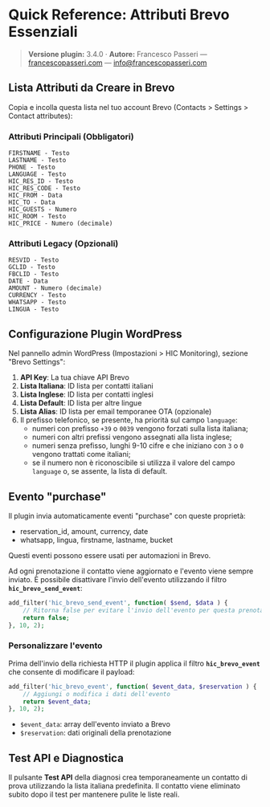 # Quick Reference: Attributi Brevo Essenziali

> **Versione plugin:** 3.4.0 · **Autore:** Francesco Passeri — [francescopasseri.com](https://francescopasseri.com) — [info@francescopasseri.com](mailto:info@francescopasseri.com)


## Lista Attributi da Creare in Brevo

Copia e incolla questa lista nel tuo account Brevo (Contacts > Settings > Contact attributes):

### Attributi Principali (Obbligatori)
```
FIRSTNAME - Testo
LASTNAME - Testo
PHONE - Testo  
LANGUAGE - Testo
HIC_RES_ID - Testo
HIC_RES_CODE - Testo
HIC_FROM - Data
HIC_TO - Data
HIC_GUESTS - Numero
HIC_ROOM - Testo
HIC_PRICE - Numero (decimale)
```

### Attributi Legacy (Opzionali)
```
RESVID - Testo
GCLID - Testo
FBCLID - Testo
DATE - Data
AMOUNT - Numero (decimale)
CURRENCY - Testo
WHATSAPP - Testo
LINGUA - Testo
```

## Configurazione Plugin WordPress

Nel pannello admin WordPress (Impostazioni > HIC Monitoring), sezione "Brevo Settings":

1. **API Key**: La tua chiave API Brevo
2. **Lista Italiana**: ID lista per contatti italiani
3. **Lista Inglese**: ID lista per contatti inglesi
4. **Lista Default**: ID lista per altre lingue
5. **Lista Alias**: ID lista per email temporanee OTA (opzionale)
6. Il prefisso telefonico, se presente, ha priorità sul campo `language`:
   - numeri con prefisso `+39` o `0039` vengono forzati sulla lista italiana;
   - numeri con altri prefissi vengono assegnati alla lista inglese;
   - numeri senza prefisso, lunghi 9-10 cifre e che iniziano con `3` o `0` vengono trattati come italiani;
   - se il numero non è riconoscibile si utilizza il valore del campo `language` o, se assente, la lista di default.

## Evento "purchase"

Il plugin invia automaticamente eventi "purchase" con queste proprietà:
- reservation_id, amount, currency, date
- whatsapp, lingua, firstname, lastname, bucket

Questi eventi possono essere usati per automazioni in Brevo.

Ad ogni prenotazione il contatto viene aggiornato e l'evento viene sempre inviato. È possibile disattivare l'invio dell'evento utilizzando il filtro **`hic_brevo_send_event`**:

```php
add_filter('hic_brevo_send_event', function( $send, $data ) {
    // Ritorna false per evitare l'invio dell'evento per questa prenotazione
    return false;
}, 10, 2);
```

### Personalizzare l'evento

Prima dell'invio della richiesta HTTP il plugin applica il filtro **`hic_brevo_event`** che consente di modificare il payload:

```php
add_filter('hic_brevo_event', function( $event_data, $reservation ) {
    // Aggiungi o modifica i dati dell'evento
    return $event_data;
}, 10, 2);
```

- `$event_data`: array dell'evento inviato a Brevo
- `$reservation`: dati originali della prenotazione

## Test API e Diagnostica

Il pulsante **Test API** della diagnosi crea temporaneamente un contatto di prova
utilizzando la lista italiana predefinita. Il contatto viene eliminato subito dopo
il test per mantenere pulite le liste reali.
